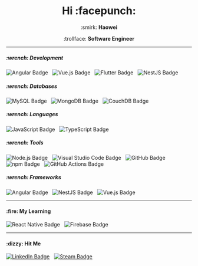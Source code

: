 <h1 align='center'>Hi :facepunch:</h1>

<p align='center'>
  :smirk: <strong>Haowei</strong>
</p>
<p align='center'>
  :trollface: <strong>Software Engineer</strong>
</p>

<hr>

<h5>:wrench: Development</h5>
<p>
  <img src="https://img.shields.io/badge/Angular-B52E31?style=for-the-badge&logo=angular&logoColor=white" alt="Angular Badge"/>&nbsp;&nbsp;
  <img src="https://img.shields.io/badge/Vue.js-41B883?style=for-the-badge&logo=vuedotjs&logoColor=white" alt="Vue.js Badge"/>&nbsp;&nbsp;
  <img src="https://img.shields.io/badge/Flutter-1967d2?style=for-the-badge&logo=flutter&logoColor=white" alt="Flutter Badge"/>&nbsp;&nbsp;
  <img src="https://img.shields.io/badge/NestJS-ED2945?style=for-the-badge&logo=nestjs&logoColor=white" alt="NestJS Badge"/>&nbsp;&nbsp;
</p>

<h5>:wrench: Databases</h5>
<p>
  <img src="https://img.shields.io/badge/MySQL-20232A?style=for-the-badge&logo=mysql&logoColor=00758F" alt="MySQL Badge"/>&nbsp;&nbsp;
  <img src="https://img.shields.io/badge/MongoDB-589636?style=for-the-badge&logo=mongodb&logoColor=white" alt="MongoDB Badge"/>&nbsp;&nbsp;
  <img src="https://img.shields.io/badge/CouchDB-E12830?style=for-the-badge&logo=apachecouchdb&logoColor=white" alt="CouchDB Badge"/>&nbsp;&nbsp;
</p>

<h5>:wrench: Languages</h5>
<p>
  <img src="https://img.shields.io/badge/JavaScript-F0DB4F?style=for-the-badge&logo=javascript&logoColor=white" alt="JavaScript Badge"/>&nbsp;&nbsp;
  <img src="https://img.shields.io/badge/TypeScript-007ACC?style=for-the-badge&logo=typescript&logoColor=white" alt="TypeScript Badge"/>&nbsp;&nbsp;
</p>

<h5>:wrench: Tools</h5>
<p>
  <img src="https://img.shields.io/badge/node.js-3C873A?&style=for-the-badge&logo=node.js&logoColor=white" alt="Node.js Badge"/>&nbsp;&nbsp;
  <img src="https://img.shields.io/badge/Visual Studio Code-00247D?style=for-the-badge&logo=visualstudiocode&logoColor=white" alt="Visual Studio Code Badge"/>&nbsp;&nbsp;
  <img src="https://img.shields.io/badge/GitHub-211F1F?style=for-the-badge&logo=github&logoColor=white" alt="GitHub Badge"/>&nbsp;&nbsp;
  <img src="https://img.shields.io/badge/npm-CC3534?style=for-the-badge&logo=npm&logoColor=white" alt="npm Badge"/>&nbsp;&nbsp;
  <img src="https://img.shields.io/badge/GitHub Actions-7DBBE6?style=for-the-badge&logo=githubactions&logoColor=white" alt="GitHub Actions Badge"/>&nbsp;&nbsp;
</p>

<h5>:wrench: Frameworks</h5>
<p>
  <img src="https://img.shields.io/badge/Angular-B52E31?style=for-the-badge&logo=angular&logoColor=white" alt="Angular Badge"/>&nbsp;&nbsp;
  <img src="https://img.shields.io/badge/NestJS-ED2945?style=for-the-badge&logo=nestjs&logoColor=white" alt="NestJS Badge"/>&nbsp;&nbsp;
  <img src="https://img.shields.io/badge/Vue.js-41B883?style=for-the-badge&logo=vuedotjs&logoColor=white" alt="Vue.js Badge"/>&nbsp;&nbsp;
</p>

<hr>

<h4>:fire: My Learning</h4>
<p>
  <img src="https://img.shields.io/badge/React_Native-20232A?style=for-the-badge&logo=react&logoColor=61DAFB" alt="React Native Badge"/>&nbsp;&nbsp;
  <img src="https://img.shields.io/badge/Firebase-20232A?style=for-the-badge&logo=firebase&logoColor=FFA611" alt="Firebase Badge"/>&nbsp;&nbsp;
</p>

<hr>

<h4>:dizzy: Hit Me</h4>
<p>
  <a href="https://www.linkedin.com/in/haowei-goh-7864751b1/"><img src="https://img.shields.io/badge/LinkedIn-0077B5?style=for-the-badge&logo=linkedin&logoColor=white" alt="LinkedIn Badge" /></a>&nbsp;&nbsp;
  <a href="https://steamcommunity.com/id/ghaowei08/"><img src="https://img.shields.io/badge/Steam-%23000000.svg?style=for-the-badge&logo=steam&logoColor=white" alt="Steam Badge" /></a> 
</p>
